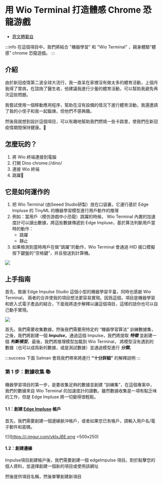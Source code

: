 <h1> 用 Wio Terminal 打造體感 Chrome 恐龍游戲 </h1>


* [原文轉載自](https://makergram.com/blog/play-chromes-dino-game-physically/)

:::info
在這個項目中，我們將結合 "機器學習" 和 "Wio Terminal" ，親身體驗“體感” chrome 恐龍遊戲。
:::

## 介紹

由於新冠疫情第二波全球大流行，我一直呆在家裡沒有做太多的體育活動，上個月我得了胃病，在諮詢了醫生收，他建議我進行少量的體育活動，可以幫助我避免再次這些問題。

我嘗試使用一個移動應用程序，幫助在沒有設備的情況下進行體育活動，我還邀請了我的小侄子和我一起鍛煉，但他們不感興趣。

然後我就想到設計這個項目，可以有趣地幫助我們燃燒一些卡路里，使我們在新冠疫情期間保持健康。🤗

## 怎麼玩的？

1. 將 Wio 終端連接到電腦
2. 打開 Dino chrome://dino/
3. 連接 Wio 終端
4. 跳躍🙌

## 它是如何運作的

1. 把 Wio Terminal (由Seeed Studio研製）放在口袋裏，它運行基於 Edge Impluse 的 TinyML 的機器學習模型進行用戶動作的推理
2. 例如：當用戶（模仿游戲中小恐龍）跳躍的時候， Wio Terminal 內置的加速度計可以讀出數據，將這些數據傳遞到 Edge Impluse，基於算法判斷用戶當時的動作：
    - 跳躍 
    - 靜止
4. 如果檢測到當時用戶在做“跳躍”的動作，Wio Terminal 會通過 HID 接口模擬按下鍵盤的“空格鍵”，并且發送到計算機。

![](https://i.imgur.com/2p4ixky.png)


## 上手指南

首先，致謝 Edge Impulse Studio 這個小型的機器學習平臺，同時也感謝 Wio Terminal， 兩者的合并使我的項目想法更容易實現。因爲這個，項目是機器學習和嵌入式電子產品的結合，下面我將逐步解釋以讓這個項目，這樣的話你也可以自己動手實現。

![](https://i.imgur.com/xiLijhd.png)

首先，我們需要收集數據，然後我們需要用特定的 “機器學習算法” 訓練數據集，之後，我們將創建一個 ***Impulse***。通過這個 Impulse，我們將提取 ***特徵*** 並創建一個 ***判斷模型***，最後，我們將推理模型加載到 Wio Terminal， 將模型沒有遇到的數據（也可以成爲新的數據，或是測試數據）並通過模型進行 ***分類***。

:::success
下面 Salman 會爲我們帶來將進行 **“十分詳細”** 的解釋説明
:::


### 第 1 步：數據收集 📚

機器學習項目的第一步，是要收集足夠的數據並創建 “訓練集”，在這個專案中，我們的數據來自 Wio Terminal 的加速度計的讀數。雖然數據收集是一項有點乏味的工作，但是 Edge Impluse 將一切變得很輕鬆。

#### 1.1：創建 [Edge Impluse](https://studio.edgeimpulse.com/login) 帳戶

首先，我們需要創建一個邊緣脈沖帳戶，或者如果您已有帳戶，請輸入用戶名/電子郵件和密碼。

![](https://i.imgur.com/vkIxJBE.png =500x250)

#### 1.2：創建邊緣

Impulse項目創建帳戶後，我們需要創建一個 edgeImpulse 項目。對於點擊您的個人資料，並選擇創建一個新的項目或使用該網址


然後提供項目名稱，然後單擊創建新項目
<!-- 

接下來就可以看到studio頁面了，說明你成功創建了一個edge Impulse項目🎉


### 1.3：在此處連接 Wio 終端

我們使用 SeeedStudio Wio 終端作為我們的邊緣設備來收集數據集和推理機器學習模型。

Seeed Wio 終端是 Seeed Studios 的開發板，帶有 Cortex-M4 微控制器、運動傳感器、LCD 顯示器和 Grove 連接器，可輕鬆連接外部傳感器。Seeed Studio 已將對該開發板的支持添加到 Edge Impulse，因此您可以從該工作室對原始數據進行採樣並構建機器學習模型。該板可直接從Seeed以 29 美元的價格購買。

您可以在此處的Wio Terminal Edge Impulse Getting Started 中找到來自 Seeed studio 的出色指南，解釋如何將邊緣脈衝與 Wio 終端一起使用。無論如何，我將概述如何連接 Wio 終端。

步驟 1.2.1：上傳 EdgeImpulse UF2 固件

將 Wio 終端連接到您的計算機。通過快速滑動電源開關兩次進入引導加載程序模式。


名為 Arduino 的外部驅動器應出現在您的 PC 上。將下載的Edge Impulse uf2 固件文件拖到 Arduino 驅動器中。現在，Edge Impulse 已加載到 Seeeduino Wio 終端上！

步驟 1.2.2：使用 WebUSB 連接 Wio 終端

選擇使用 WebUSB 連接


選擇 Wio 終端端口並點擊連接。


連接成功🎉


步驟 1.3：開始 收集日期

要收集數據，我們需要選擇正確的傳感器、標記數據、提供以毫秒為單位的樣本長度並提供傳入數據的頻率。右邊是參數，你可以看到標籤是跳轉，所以我需要記錄傳感器參數的跳轉數據。


在點擊採樣之後，由於我們提供了 10000 毫秒作為採樣長度，它將以 10 秒內置加速度計數據開始。


因此，採樣時將 Wio 終端連接到您的身體並跳躍10 秒鐘。


採集完成後，可以看到原始數據和样品列表


像這樣，我們需要收集 Jump 和 Idle 原始數據的 18 個樣本。（數據越多越好，並嘗試均衡所有數據集，否則模型將欠擬合或過擬合）


我們現在已經成功收集到原始數據🎉

第 2 步：拆分訓練和測試數據集 ✂️
為了構建更好的 ML 模型，我們需要提供質量數據並測試模型的質量，我們需要規模，用相同的訓練數據測試模型是不好的，所以為了衡量模型的準確性，我們需要隨機原始來自收集的數據集的數據並將其標記為測試數據並與訓練數據隔離，最後在建模完成時，我們使用此測試數據集來衡量模型的準確性。

訓練集：您可以提取特徵並訓練以適應模型等。

測試集：通過預測數據集來衡量模型的準確性。

在Edge Impluse studio 中， 我們可以輕鬆地將數據隨機拆分為訓練和測試數據集。轉到項目儀表板並單擊重新平衡數據集


您會收到一條警告消息，如果您覺得沒問題，請重新平衡


現在您可以看到測試數據


如果不平衡，您可以手動移動每個數據集。

----

### 第二步：脈衝設計✨

脈衝取原始數據，切片它在較小的窗口，使用小號ignal處理塊到特徵提取，然後使用一個學習塊來進行分類的新數據。信號處理模塊始終為相同的輸入返回相同的值，用於使原始數據更易於處理，而學習模塊則從過去的經驗中學習。在我們的脈衝設計中，我們需要注意三個步驟

創建脈衝 - 選擇數據系列、處理塊、學習塊和輸出特徵
選擇和構建處理模塊（光譜特徵）
選擇和構建學習塊（神經網絡分類器）

#### 步驟 2.1：創建衝動

首先，我們需要選擇數據系列 中的窗口大小等參數，處理塊和學習塊Finlay 選擇輸出特徵，即標籤。


在這個項目中，我使用Window size 1000 ms 和Spectral Analysis作為處理塊，因為它非常適合分析重複運動，例如來自加速度計的數據。隨著時間的推移提取信號的頻率和功率特性，對於學習塊， 我選擇了神經網絡 (Keras)用於從數據中學習模式並將其應用於新數據。非常適合對運動進行分類或識別音頻。

#### 步驟 2.1：構建處理模塊- 頻譜分析


在我們的項目中，我們使用頻譜分析作為處理塊，因為它非常適合分析重複運動，例如來自加速度計的數據。要配置您的信號處理模塊，請單擊左側菜單中的Spectral features。這將在屏幕頂部顯示原始數據（您可以通過下拉菜單選擇其他文件），以及通過右側圖形顯示信號處理的結果。對於光譜特徵塊，您將看到以下圖表：

濾波後 - 應用低通濾波器後的信號。這將消除噪音。
頻域 - 信號重複的頻率（例如，每秒進行一次波浪運動將在 1 Hz 處顯示峰值）。
頻譜功率 - 在每個頻率進入信號的功率量。

一個好的信號處理模塊會對相似的數據產生相似的結果。如果您四處移動滑動窗口（在原始數據圖表上），圖表應該保持相似。此外，當您切換到具有相同標籤的另一個文件時，您應該會看到類似的圖形，即使設備的方向不同。


對結果感到滿意後，單擊Save parameters。這會將您發送到“功能生成”屏幕。在這裡，您將：

在窗口中拆分所有原始數據（基於窗口大小和窗口增加）。
在所有這些窗口上應用光譜特徵塊。

單擊生成特徵以開始該過程。


#### 步驟 2.3：選擇並構建學習塊（神經網絡分類器）/配置神經網絡

處理完所有數據後，就可以開始訓練神經網絡了。神經網絡是一組算法，鬆散地模仿人腦，旨在識別模式。我們在這裡訓練的網絡將信號處理數據作為輸入，並嘗試將其映射到四個類之一。


有了這個神經網絡架構，我開始了訓練。如果我們願意，我們可以添加更多額外的密集層。


一旦我們點擊Start Training，根據訓練週期的  數量，訓練神經網絡將花費那麼多的 epoch。

一個時期是指整個訓練數據集的一個循環
訓練完成後，我們可以看到模型訓練的性能。


在這裡我們得到了非常好的性能結果，因為它只有兩個標籤。

---

### 第三步：  直播分類🔍。

從前面的訓練部分我們知道我們的模型將如何執行，但是網絡在新數據上的表現如何？單擊菜單中的實時分類進行查找。


連接設備並單擊開始採樣，或者您可以從前面的列表中選擇一個簡單的。


您可以看到實時分類結果。從 10 秒開始，它發現 107 Jump nd 5 為 Idle 和一個不確定的運動，這意味著它無法描述。


我們還可以在實時樣本所在的圖表中看到它們，並查看訓練數據和分類數據。

### 第 4 步：  測試數據分類🧪。

在第一個數據收集部分，我們實際上選擇了一些數據樣本作為測試數據，以查看我們的模型性能。在模型測試選項卡中，單擊全部分類以開始分類。


您可以看到模式測試非常準確。


### 第 5 步：模型部署✔️。

我們可以通過不同的方式下載 Impulse 模型。


由於我們有 Wio 終端，我選擇了Arduino 庫。


該EON可以使神經網絡在高達55％較少的內存，並減少35％ROMEON通過編譯你的神經網絡的C ++源代碼實現了它的魔力。這與其他嵌入式神經網絡運行時不同，例如用於微控制器的 TensorFlow Lite，後者俱有通用解釋器，然後在運行時加載您的模型。通過將神經網絡編譯為源代碼，您不需要解釋器，可以更輕鬆地將數據轉移到 ROM 中，並且鏈接器確切地知道正在使用哪些操作，從而能夠消除更多代碼。您可以在此處閱讀更多信息：https : //www.edgeimpulse.com/blog/introducing-eon


單擊構建後，模型在後台構​​建，完成後會自動下載。

步驟 5.1 安裝 Arduino 庫

通過 Arduino IDE 添加此庫：Sketch > Include Library > Add .ZIP Library...然後可以在以下位置找到示例：文件 > 示例 > seeed-wioTerminal_inferencing。


步驟 5.2 將示例草圖上傳到 Wio 終端

選擇正確的端口和闆卡，然後點擊上傳。


上傳草圖後，它立即開始採樣和推理。您可以打開串行監視器查看結果。


### 第 6 步：添加鍵盤庫來玩 Dino 遊戲🎮

現在我們構建了一個嵌入式設備，可以讀取加速度計數據並預測跳躍或空閒。為了玩恐龍遊戲，我們只需要發送一個可以是空格鍵或回車鍵的擊鍵，這樣我們就可以在一個人跳躍並完成項目時用 Wio 終端模擬該擊鍵。

我使用了 Arduino 的鍵盤庫，該庫允許具有 USB 功能的 Arduino 板充當鍵盤。我通過添加條件修改了代碼。

if (result.classification[1].value > 0) {
Serial.println("Jumped...................");
Keyboard.write(KEY_UP_ARROW);
delay(100);
}

#### 完整代碼

``` CPP
/* Includes ---------------------------------------------------------------- */
#include <seeed-wioterminal_inference.h>
#include"LIS3DHTR.h"
LIS3DHTR<TwoWire> lis;
#include "Keyboard.h" //keyboard library

/* Constant defines -------------------------------------------------------- */
#define CONVERT_G_TO_MS2    9.80665f

/* Private variables ------------------------------------------------------- */
static bool debug_nn = false; // Set this to true to see e.g. features generated from the raw signal

/**
  @brief      Arduino setup function
*/
void setup()
{
  // put your setup code here, to run once:
  Serial.begin(115200);
  while (!Serial) {
  }
  Serial.println("Edge Impulse Inferencing Demo");

  lis.begin(Wire1);

  if (!lis.available()) {
    ei_printf("Failed to initialize IMU!\r\n");
    while (1);
  }
  else {
    ei_printf("IMU initialized\r\n");
  }

  lis.setOutputDataRate(LIS3DHTR_DATARATE_100HZ); // Setting output data rage to 25Hz, can be set up tp 5kHz
  lis.setFullScaleRange(LIS3DHTR_RANGE_16G); // Setting scale range to 2g, select from 2,4,8,16g

  if (EI_CLASSIFIER_RAW_SAMPLES_PER_FRAME != 3) {
    ei_printf("ERR: EI_CLASSIFIER_RAW_SAMPLES_PER_FRAME should be equal to 3 (the 3 sensor axes)\n");
    return;
  }
}

/**
  @brief      Printf function uses vsnprintf and output using Arduino Serial

  @param[in]  format     Variable argument list
*/
void ei_printf(const char *format, ...) {
  static char print_buf[1024] = { 0 };

  va_list args;
  va_start(args, format);
  int r = vsnprintf(print_buf, sizeof(print_buf), format, args);
  va_end(args);

  if (r > 0) {
    Serial.write(print_buf);
  }
}

/**
  @brief      Get data and run inferencing

  @param[in]  debug  Get debug info if true
*/
void loop()
{
  ei_printf("Sampling...\n");

  // Allocate a buffer here for the values we'll read from the IMU
  float buffer[EI_CLASSIFIER_DSP_INPUT_FRAME_SIZE] = {0};

  for (size_t ix = 0; ix < EI_CLASSIFIER_DSP_INPUT_FRAME_SIZE; ix += 3) {
    // Determine the next tick (and then sleep later)
    uint64_t next_tick = micros() + (EI_CLASSIFIER_INTERVAL_MS * 1000);

    lis.getAcceleration(&buffer[ix], &buffer[ix + 1], &buffer[ix + 2]);

    buffer[ix + 0] *= CONVERT_G_TO_MS2;
    buffer[ix + 1] *= CONVERT_G_TO_MS2;
    buffer[ix + 2] *= CONVERT_G_TO_MS2;

    delayMicroseconds(next_tick - micros());
  }

  // Turn the raw buffer in a signal which we can the classify
  signal_t signal;
  int err = numpy::signal_from_buffer(buffer, EI_CLASSIFIER_DSP_INPUT_FRAME_SIZE, &signal);
  if (err != 0) {
    ei_printf("Failed to create signal from buffer (%d)\n", err);
    return;
  }

  // Run the classifier
  ei_impulse_result_t result = { 0 };

  err = run_classifier(&signal, &result, debug_nn);
  if (err != EI_IMPULSE_OK) {
    ei_printf("ERR: Failed to run classifier (%d)\n", err);
    return;
  }

  // print the predictions
  ei_printf("Predictions ");
  ei_printf("(DSP: %d ms., Classification: %d ms., Anomaly: %d ms.)",
            result.timing.dsp, result.timing.classification, result.timing.anomaly);
  ei_printf(": \n");
  for (size_t ix = 0; ix < EI_CLASSIFIER_LABEL_COUNT; ix++) {
    ei_printf("    %s: %.5f\n", result.classification[ix].label, result.classification[ix].value);

    if (result.classification[1].value > 0) {
      Serial.println("Jumped...................");
      Keyboard.write(KEY_UP_ARROW);
     delay(100);
      
    }



  }
#if EI_CLASSIFIER_HAS_ANOMALY == 1
  ei_printf("    anomaly score: %.3f\n", result.anomaly);
#endif
}

#if !defined(EI_CLASSIFIER_SENSOR) || EI_CLASSIFIER_SENSOR != EI_CLASSIFIER_SENSOR_ACCELEROMETER
#error "Invalid model for current sensor"
#endif
```

### 第 7 步：最終測試 🚀

現在我們完成了所有事情，

打開 Dino chrome://dino/
連接 Wio 終端
跳躍🙌
 -->
